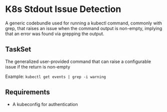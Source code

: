 # K8s Stdout Issue Detection
A generic codebundle used for running a kubectl command, commonly with grep, that raises an issue when the command output is non-empty, implying that an error was found via grepping the output.

## TaskSet
The generalized user-provided command that can raise a configurable issue if the return is non-empty

Example: `kubectl get events | grep -i warning`

## Requirements
- A kubeconfig for authentication